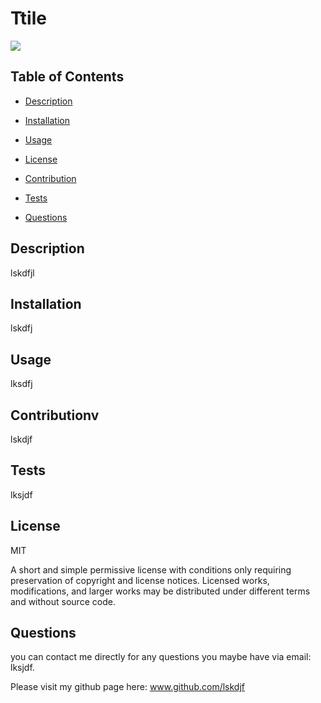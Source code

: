 # Ttile
 ![](https://img.shields.io/badge/license-MIT-green)
 ## Table of Contents 
  * [Description](#description) 
  * [Installation](#installation) 
  * [Usage](#usage)
  * [License](#license)
  * [Contribution](#Contribution) 

  * [Tests](#tests)
  * [Questions](#questions)
## Description 
lskdfjl
## Installation 
lskdfj
## Usage 
lksdfj
## Contributionv
lskdjf
## Tests 
lksjdf
## License 
MIT

A short and simple permissive license with conditions only requiring preservation of copyright and license notices. Licensed works, modifications, and larger works may be distributed under different terms and without source code.
## Questions 
 you can contact me directly for any questions you maybe have via email:  lksjdf.
  
Please visit my github page here: www.github.com/lskdjf